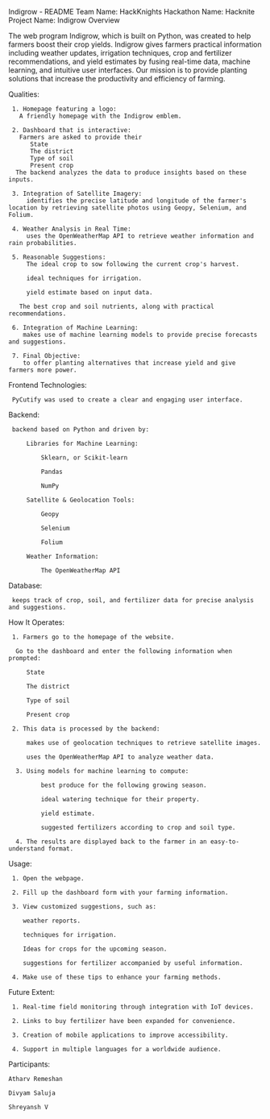 Indigrow - README
Team Name: HackKnights
Hackathon Name: Hacknite
Project Name: Indigrow
Overview

The web program Indigrow, which is built on Python, was created to help farmers boost their crop yields.  Indigrow gives farmers practical information including weather updates, irrigation techniques, crop and fertilizer recommendations, and yield estimates by fusing real-time data, machine learning, and intuitive user interfaces.  Our mission is to provide planting solutions that increase the productivity and efficiency of farming.

Qualities:

     1. Homepage featuring a logo:
       A friendly homepage with the Indigrow emblem.
       
     2. Dashboard that is interactive:
       Farmers are asked to provide their
          State
          The district
          Type of soil
          Present crop
      The backend analyzes the data to produce insights based on these inputs.
      
     3. Integration of Satellite Imagery:
         identifies the precise latitude and longitude of the farmer's location by retrieving satellite photos using Geopy, Selenium, and Folium.
     
     4. Weather Analysis in Real Time:
         uses the OpenWeatherMap API to retrieve weather information and rain probabilities.
     
     5. Reasonable Suggestions:
         The ideal crop to sow following the current crop's harvest.

         ideal techniques for irrigation.

         yield estimate based on input data.

       The best crop and soil nutrients, along with practical recommendations.

     6. Integration of Machine Learning:
        makes use of machine learning models to provide precise forecasts and suggestions.

     7. Final Objective:
        to offer planting alternatives that increase yield and give farmers more power.

 Frontend Technologies:

     PyCutify was used to create a clear and engaging user interface.

 Backend:

     backend based on Python and driven by:

         Libraries for Machine Learning:

             Sklearn, or Scikit-learn

             Pandas

             NumPy

         Satellite & Geolocation Tools:

             Geopy

             Selenium

             Folium

         Weather Information:

             The OpenWeatherMap API

 Database:

     keeps track of crop, soil, and fertilizer data for precise analysis and suggestions.

 How It Operates:

     1. Farmers go to the homepage of the website.

      Go to the dashboard and enter the following information when prompted:

         State

         The district

         Type of soil

         Present crop

     2. This data is processed by the backend:

         makes use of geolocation techniques to retrieve satellite images.

         uses the OpenWeatherMap API to analyze weather data.

      3. Using models for machine learning to compute:

             best produce for the following growing season.

             ideal watering technique for their property.

             yield estimate.

             suggested fertilizers according to crop and soil type.

      4. The results are displayed back to the farmer in an easy-to-understand format.

   Usage:

     1. Open the webpage.

     2. Fill up the dashboard form with your farming information.

     3. View customized suggestions, such as:

        weather reports.

        techniques for irrigation.

        Ideas for crops for the upcoming season.

        suggestions for fertilizer accompanied by useful information.

     4. Make use of these tips to enhance your farming methods.

Future Extent:

     1. Real-time field monitoring through integration with IoT devices.

     2. Links to buy fertilizer have been expanded for convenience.

     3. Creation of mobile applications to improve accessibility.

     4. Support in multiple languages for a worldwide audience.

Participants:

    Atharv Remeshan

    Divyam Saluja

    Shreyansh V


   

